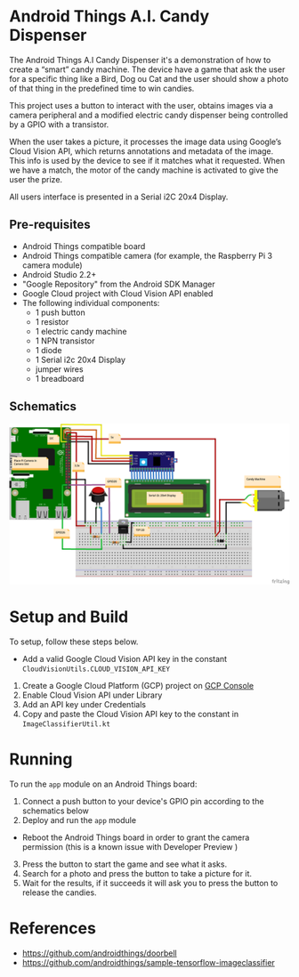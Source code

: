# Android Things A.I. Candy Dispenser

The Android Things A.I Candy Dispenser it's a demonstration of how to create a “smart” candy machine.
The device have a game that ask the user for a specific thing like a Bird, Dog ou Cat
and the user should show a photo of that thing in the predefined time to win candies.

This project uses a button to interact with the user, obtains images via a camera peripheral and 
a modified electric candy dispenser being controlled by a GPIO with a transistor. 

When the user takes a picture, it processes the image data using Google’s Cloud Vision API, 
which returns annotations and metadata of the image. This info is used by the device to see 
if it matches what it requested. When we have a match, the motor of the candy machine is activated 
to give the user the prize.

All users interface is presented in a Serial i2C 20x4 Display.

Pre-requisites
--------------

- Android Things compatible board
- Android Things compatible camera (for example, the Raspberry Pi 3 camera module)
- Android Studio 2.2+
- "Google Repository" from the Android SDK Manager
- Google Cloud project with Cloud Vision API enabled
- The following individual components:
    - 1 push button
    - 1 resistor
    - 1 electric candy machine
    - 1 NPN transistor
    - 1 diode
    - 1 Serial i2c 20x4 Display
    - jumper wires
    - 1 breadboard

Schematics
----------

![Schematic.png](Schematic.png)

Setup and Build
===============

To setup, follow these steps below.

* Add a valid Google Cloud Vision API key in the constant `CloudVisionUtils.CLOUD_VISION_API_KEY`
 1. Create a Google Cloud Platform (GCP) project on [GCP Console](https://console.cloud.google.com/)
 2. Enable Cloud Vision API under Library
 3. Add an API key under Credentials
 4. Copy and paste the Cloud Vision API key to the constant in `ImageClassifierUtil.kt`

Running
=======

To run the `app` module on an Android Things board:

1. Connect a push button to your device's GPIO pin according to the schematics below
2. Deploy and run the `app` module
 - Reboot the Android Things board in order to grant the camera permission (this is a known
   issue with Developer Preview )
3. Press the button to start the game and see what it asks.
4. Search for a photo and press the button to take a picture for it.
5. Wait for the results, if it succeeds it will ask you to press the button to release the candies.

# References

- https://github.com/androidthings/doorbell
- https://github.com/androidthings/sample-tensorflow-imageclassifier
